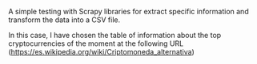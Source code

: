 A simple testing with Scrapy libraries for extract specific information and transform the data into a CSV file.

In this case, I have chosen the table of information about the top cryptocurrencies of the moment at the following URL (https://es.wikipedia.org/wiki/Criptomoneda_alternativa)